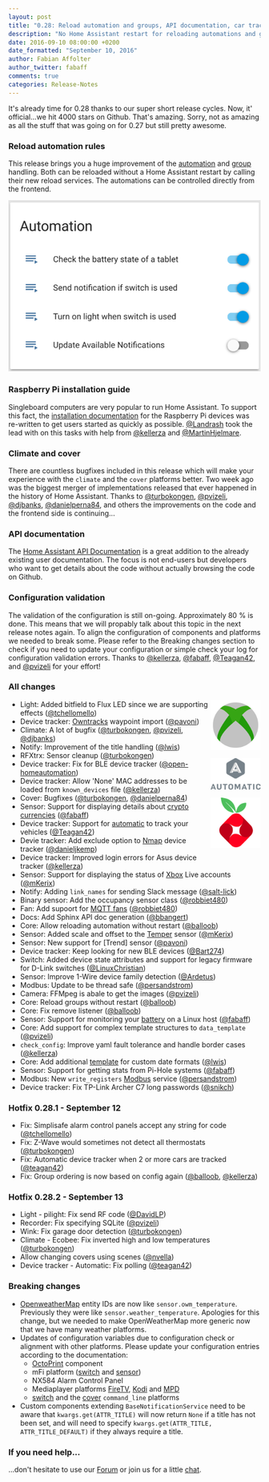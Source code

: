 ```yaml
---
layout: post
title: "0.28: Reload automation and groups, API documentation, car tracking, Pi-Hole stats"
description: "No Home Assistant restart for reloading automations and groups, Automatic car tracking, Pi-Hole and battery details, and bugfixes for climate and cover"
date: 2016-09-10 08:00:00 +0200
date_formatted: "September 10, 2016"
author: Fabian Affolter
author_twitter: fabaff
comments: true
categories: Release-Notes
---
```


It's already time for 0.28 thanks to our super short release cycles. Now, it' official...we hit 4000 stars on Github. That's amazing. Sorry, not as amazing as all the stuff that was going on for 0.27 but still pretty awesome.

### Reload automation rules

This release brings you a huge improvement of the [automation] and [group] handling. Both can be reloaded without a Home Assistant restart by calling their new reload services. The automations can be controlled directly from the frontend.

<p class='img'>
  <img src='/images/screenshots/automation-switches.png' />
</p>

### Raspberry Pi installation guide
Singleboard computers are very popular to run Home Assistant. To support this fact, the [installation documentation][rpi] for the Raspberry Pi devices was re-written to get users started as quickly as possible. [@Landrash] took the lead with on this tasks with help from [@kellerza] and [@MartinHjelmare]. 

### Climate and  cover
There are countless bugfixes included in this release which will make your experience with the `climate` and the `cover` platforms better. Two week ago was the biggest merger of implementations released that ever happened in the history of Home Assistant. Thanks to [@turbokongen], [@pvizeli], [@djbanks], [@danielperna84], and others the improvements on the code and the frontend side is continuing... 

### API documentation
The [Home Assistant API Documentation](https://dev-docs.home-assistant.io/en/dev/) is a great addition to the already existing user documentation. The focus is not end-users but developers who want to get details about the code without actually browsing the code on Github.

### Configuration validation
The validation of the configuration is still on-going. Approximately 80 % is done. This means that we will propably talk about this topic in the next release notes again. To align the configuration of components and platforms we needed to break some. Please refer to the Breaking changes section to check if you need to update your configuration or simple check your log for configuration validation errors. Thanks to [@kellerza], [@fabaff], [@Teagan42], and [@pvizeli] for your effort!

### All changes

<img src='/images/supported_brands/xbox-live.png' style='clear: right; margin-left: 5px; border:none; box-shadow: none; float: right; margin-bottom: 16px;' width='100' /><img src='/images/supported_brands/automatic.png' style='clear: right; margin-left: 5px; border:none; box-shadow: none; float: right; margin-bottom: 16px;' width='100' /><img src='/images/supported_brands/pi_hole.png' style='clear: right; margin-left: 5px; border:none; box-shadow: none; float: right; margin-bottom: 16px;' width='100' />

- Light: Added bitfield to Flux LED since we are supporting effects ([@tchellomello])
- Device tracker: [Owntracks] waypoint import ([@pavoni])
- Climate: A lot of bugfix ([@turbokongen], [@pvizeli], [@djbanks])
- Notify: Improvement of the title handling ([@lwis])
- RFXtrx: Sensor cleanup ([@turbokongen])
- Device tracker: Fix for BLE device tracker ([@open-homeautomation])
- Device tracker: Allow 'None' MAC addresses to be loaded from `known_devices` file ([@kellerza])
- Cover: Bugfixes ([@turbokongen], [@danielperna84])
- Sensor: Support for displaying details about [crypto currencies][Coinmarketcap] ([@fabaff])
- Device tracker: Support for [automatic] to track your vehicles ([@Teagan42])
- Devie tracker: Add exclude option to [Nmap] device tracker ([@danieljkemp])
- Device tracker: Improved login errors for Asus device tracker ([@kellerza])
- Sensor: Support for displaying the status of [Xbox] Live accounts ([@mKerix])
- Notify: Adding `link_names` for sending Slack message ([@salt-lick])
- Binary sensor: Add the occupancy sensor class ([@robbiet480])
- Fan: Add supoort for [MQTT fans][mqtt-fan] ([@robbiet480])
- Docs: Add Sphinx API doc generation ([@bbangert])
- Core: Allow reloading automation without restart ([@balloob])
- Sensor: Added scale and offset to the [Temper] sensor ([@mKerix])
- Sensor: New support for [Trend] sensor ([@pavoni])
- Device tracker: Keep looking for new BLE devices ([@Bart274])
- Switch: Added device state attributes and support for legacy firmware for D-Link switches ([@LinuxChristian])
- Sensor: Improve 1-Wire device family detection ([@Ardetus])
- Modbus: Update to be thread safe ([@persandstrom])
- Camera: FFMpeg is abale to get the images ([@pvizeli])
- Core: Reload groups without restart ([@balloob])
- Core: Fix remove listener ([@balloob])
- Sensor: Support for monitoring your [battery] on a Linux host ([@fabaff])
- Core: Add support for complex template structures to `data_template` ([@pvizeli])
- `check_config`: Improve yaml fault tolerance and handle border cases ([@kellerza])
- Core: Add additional [template] for custom date formats ([@lwis])
- Sensor: Support for getting stats from Pi-Hole systems ([@fabaff])
- Modbus: New `write_registers` [Modbus] service ([@persandstrom])
- Device tracker: Fix TP-Link Archer C7 long passwords ([@snikch])

### Hotfix 0.28.1 - September 12

- Fix: Simplisafe alarm control panels accept any string for code ([@tchellomello])
- Fix: Z-Wave would sometimes not detect all thermostats ([@turbokongen])
- Fix: Automatic device tracker when 2 or more cars are tracked ([@teagan42])
- Fix: Group ordering is now based on config again ([@balloob], [@kellerza])

### Hotfix 0.28.2 - September 13

- Light - pilight: Fix send RF code ([@DavidLP])
- Recorder: Fix specifying SQLite ([@pvizeli])
- Wink: Fix garage door detection ([@turbokongen])
- Climate - Ecobee: Fix inverted high and low temperatures ([@turbokongen])
- Allow changing covers using scenes ([@nvella])
- Device tracker - Automatic: Fix polling ([@teagan42])

### Breaking changes

- [OpenweatherMap] entity IDs are now like `sensor.owm_temperature`. Previously they were like `sensor.weather_temperature`. Apologies for this change, but we needed to make OpenWeatherMap more generic now that we have many weather platforms.
- Updates of configuration variables due to configuration check or alignment with other platforms. Please update your configuration entries according to the documentation:
  - [OctoPrint] component
  - mFi platform ([switch][mfi-switch] and [sensor][mfi-sensor])
  - NX584 Alarm Control Panel
  - Mediaplayer platforms [FireTV], [Kodi] and [MPD]
  - [switch][command-line-switch] and the [cover][command-line-cover] `command_line` platforms
- Custom components extending `BaseNotificationService` need to be aware that `kwargs.get(ATTR_TITLE)` will now return `None` if a title has not been set, and will need to specify `kwargs.get(ATTR_TITLE, ATTR_TITLE_DEFAULT)` if they always require a title.

### If you need help...
...don't hesitate to use our [Forum](https://community.home-assistant.io/) or join us for a little [chat](https://discord.gg/c5DvZ4e).


[@DavidLP]: https://github.com/DavidLP
[@nvella]: https://github.com/nvella
[@Ardetus]: https://github.com/Ardetus
[@arsaboo]: https://github.com/arsaboo
[@auchter]: https://github.com/auchter
[@balloob]: https://github.com/balloob
[@Bart274]: https://github.com/Bart274
[@bbangert]: https://github.com/bbangert
[@danieljkemp]: https://github.com/danieljkemp
[@danielperna84]: https://github.com/danielperna84
[@djbanks]: https://github.com/djbanks
[@fabaff]: https://github.com/fabaff
[@infamy]: https://github.com/infamy
[@jnewland]: https://github.com/jnewland
[@kellerza]: https://github.com/kellerza
[@Landrash]: https://github.com/Landrash
[@LinuxChristian]: https://github.com/LinuxChristian
[@lwis]: https://github.com/lwis
[@MartinHjelmare]: https://github.com/MartinHjelmare
[@mKerix]: https://github.com/mKerix
[@nkgilley]: https://github.com/nkgilley
[@open-homeautomation]: https://github.com/open-homeautomation
[@pavoni]: https://github.com/pavoni
[@persandstrom]: https://github.com/persandstrom
[@pvizeli]: https://github.com/pvizeli
[@robbiet480]: https://github.com/robbiet480
[@salt-lick]: https://github.com/salt-lick
[@tchellomello]: https://github.com/tchellomello
[@Teagan42]: https://github.com/Teagan42
[@technicalpickles]: https://github.com/technicalpickles
[@turbokongen]: https://github.com/turbokongen
[@w1ll1am23]: https://github.com/w1ll1am23
[@snikch]: https://github.com/snikch

[modbus]: /components/modbus/
[rpi]: /getting-started/installation-raspberry-pi/
[MPD]: /components/media_player.mpd/
[Coinmarketcap]: /components/sensor.coinmarketcap
[template]: /topics/templating/
[battery]: /components/sensor.linux_battery
[group]: /components/group/
[automation]: /components/automation/
[Temper]: /components/sensor.temper/
[mqtt-fan]: /components/fan.mqtt/
[Xbox]: /components/sensor.xbox_live/
[Nmap]: /components/device_tracker.nmap_tracker/
[automatic]: /components/device_tracker.automatic/
[Owntracks]: /components/device_tracker.owntracks/
[OpenweatherMap]: /components/sensor.openweathermap/
[OctoPrint]: /components/octoprint/
[mfi-switch]: /components/switch.mfi/
[mfi-sensor]: /components/sensor.mfi/
[FireTV]: /components/media_player.firetv/
[Kodi]: /components/media_player.kodi/
[command-line-switch]: /components/switch.command_line/
[command-line-cover]: /components/cover.command_line/
